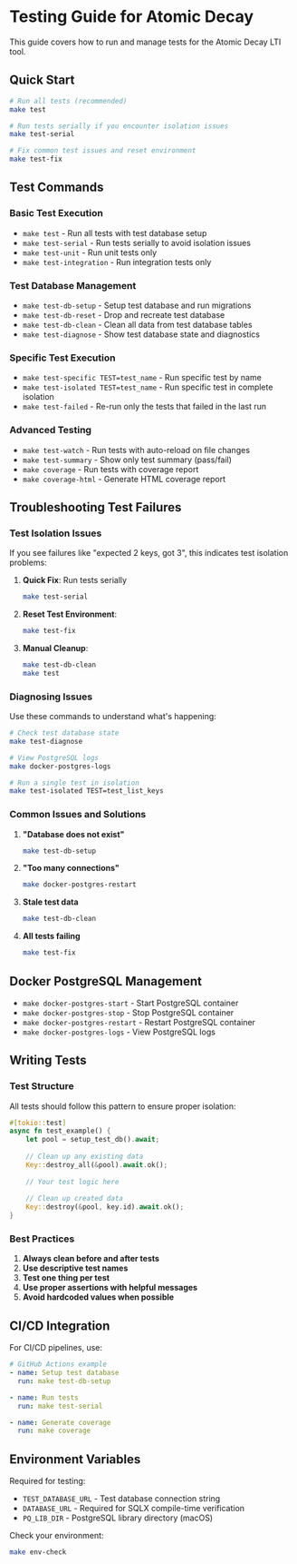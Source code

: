 # Testing Guide for Atomic Decay

This guide covers how to run and manage tests for the Atomic Decay LTI tool.

## Quick Start

```bash
# Run all tests (recommended)
make test

# Run tests serially if you encounter isolation issues
make test-serial

# Fix common test issues and reset environment
make test-fix
```

## Test Commands

### Basic Test Execution

- `make test` - Run all tests with test database setup
- `make test-serial` - Run tests serially to avoid isolation issues
- `make test-unit` - Run unit tests only
- `make test-integration` - Run integration tests only

### Test Database Management

- `make test-db-setup` - Setup test database and run migrations
- `make test-db-reset` - Drop and recreate test database
- `make test-db-clean` - Clean all data from test database tables
- `make test-diagnose` - Show test database state and diagnostics

### Specific Test Execution

- `make test-specific TEST=test_name` - Run specific test by name
- `make test-isolated TEST=test_name` - Run specific test in complete isolation
- `make test-failed` - Re-run only the tests that failed in the last run

### Advanced Testing

- `make test-watch` - Run tests with auto-reload on file changes
- `make test-summary` - Show only test summary (pass/fail)
- `make coverage` - Run tests with coverage report
- `make coverage-html` - Generate HTML coverage report

## Troubleshooting Test Failures

### Test Isolation Issues

If you see failures like "expected 2 keys, got 3", this indicates test isolation problems:

1. **Quick Fix**: Run tests serially
   ```bash
   make test-serial
   ```

2. **Reset Test Environment**:
   ```bash
   make test-fix
   ```

3. **Manual Cleanup**:
   ```bash
   make test-db-clean
   make test
   ```

### Diagnosing Issues

Use these commands to understand what's happening:

```bash
# Check test database state
make test-diagnose

# View PostgreSQL logs
make docker-postgres-logs

# Run a single test in isolation
make test-isolated TEST=test_list_keys
```

### Common Issues and Solutions

1. **"Database does not exist"**
   ```bash
   make test-db-setup
   ```

2. **"Too many connections"**
   ```bash
   make docker-postgres-restart
   ```

3. **Stale test data**
   ```bash
   make test-db-clean
   ```

4. **All tests failing**
   ```bash
   make test-fix
   ```

## Docker PostgreSQL Management

- `make docker-postgres-start` - Start PostgreSQL container
- `make docker-postgres-stop` - Stop PostgreSQL container
- `make docker-postgres-restart` - Restart PostgreSQL container
- `make docker-postgres-logs` - View PostgreSQL logs

## Writing Tests

### Test Structure

All tests should follow this pattern to ensure proper isolation:

```rust
#[tokio::test]
async fn test_example() {
    let pool = setup_test_db().await;
    
    // Clean up any existing data
    Key::destroy_all(&pool).await.ok();
    
    // Your test logic here
    
    // Clean up created data
    Key::destroy(&pool, key.id).await.ok();
}
```

### Best Practices

1. **Always clean before and after tests**
2. **Use descriptive test names**
3. **Test one thing per test**
4. **Use proper assertions with helpful messages**
5. **Avoid hardcoded values when possible**

## CI/CD Integration

For CI/CD pipelines, use:

```yaml
# GitHub Actions example
- name: Setup test database
  run: make test-db-setup

- name: Run tests
  run: make test-serial

- name: Generate coverage
  run: make coverage
```

## Environment Variables

Required for testing:
- `TEST_DATABASE_URL` - Test database connection string
- `DATABASE_URL` - Required for SQLX compile-time verification
- `PQ_LIB_DIR` - PostgreSQL library directory (macOS)

Check your environment:
```bash
make env-check
```